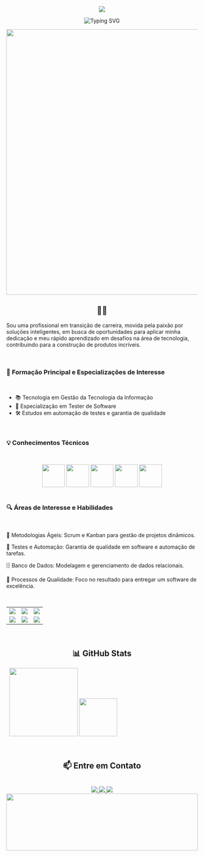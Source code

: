 <p align="center">
  
<img src="[https://readme-typing-svg.herokuapp.com?font=Fira+Code&pause=1000&color=FF69B4&center=true&vCenter=true&width=435&lines=Olá%2C+sou+Yasmin!+👋](https://readme-typing-svg.herokuapp.com/?font=Fira+Code&pause=1000&color=FF69B4&center=true&vCenter=true&width=435&lines=Ol%C3%A1%2C+sou+Yasmin!+%F0%9F%91%8B)"/>
<p align="center">
  <img src="https://readme-typing-svg.herokuapp.com/?font=Fira+Code&pause=1000&color=FF69B4&center=true&vCenter=true&width=435&lines=Ol%C3%A1%2C+sou+Yasmin!+%F0%9F%91%8B;QA+%26+Test+Automation+Specialist;Software+Quality+Enthusiast;Transformando+bugs+em+melhorias!" alt="Typing SVG" />
</p>
<div align="center">
  <img src="https://github.com/Yas09design/Yas09design/blob/main/qa-banner.gif" width="700px" />
</div>
</p>
<p align="center">
  <h2 align="center">👩‍💻</h2>
</p> Sou uma profissional em transição de carreira, movida pela paixão por soluções inteligentes, em busca de oportunidades para aplicar minha dedicação e meu rápido aprendizado em desafios na área de tecnologia, contribuindo para a construção de produtos incríveis.


&nbsp;

<h3>🚀 Formação Principal e Especializações de Interesse</h3>

&nbsp;
- 📚 Tecnologia em Gestão da Tecnologia da Informação
- 🧪 Especialização em Tester de Software
- 🛠️ Estudos em automação de testes e garantia de qualidade

&nbsp;
<h3>💡 Conhecimentos Técnicos</h3>

&nbsp;

<div align="center">
  <img height="60em" src="https://cdn.jsdelivr.net/gh/devicons/devicon@latest/icons/figma/figma-original.svg" />
  <img height="60em" src="https://cdn.jsdelivr.net/gh/devicons/devicon@latest/icons/trello/trello-original.svg" />
  <img height="60em" src="https://cdn.jsdelivr.net/gh/devicons/devicon@latest/icons/selenium/selenium-original.svg" />
  <img height="60em" src="https://cdn.jsdelivr.net/gh/devicons/devicon@latest/icons/jira/jira-original.svg" />
  <img height="60em" src="https://cdn.jsdelivr.net/gh/devicons/devicon@latest/icons/java/java-original.svg" />
</div>
&nbsp;

<h3>🔍 Áreas de Interesse e Habilidades</h3>
&nbsp;

🔄 Metodologias Ágeis: Scrum e Kanban para gestão de projetos dinâmicos.

🤖 Testes e Automação: Garantia de qualidade em software e automação de tarefas.

🗄️ Banco de Dados: Modelagem e gerenciamento de dados relacionais.

🎯 Processos de Qualidade: Foco no resultado para entregar um software de excelência.

&nbsp;
<div align="center">
  <table>
    <tr>
      <td align="center">
        <img src="https://img.shields.io/badge/-Testes%20Funcionais-6DB33F?style=for-the-badge&logo=checkmarx&logoColor=white">
      </td>
      <td align="center">
        <img src="https://img.shields.io/badge/-Automação%20de%20Testes-FF6C37?style=for-the-badge&logo=selenium&logoColor=white">
      </td>
      <td align="center">
        <img src="https://img.shields.io/badge/-Metodologias%20Ágeis-0052CC?style=for-the-badge&logo=jira&logoColor=white">
      </td>
    </tr>
    <tr>
      <td align="center">
        <img src="https://img.shields.io/badge/-Testes%20de%20API-009688?style=for-the-badge&logo=postman&logoColor=white">
      </td>
      <td align="center">
        <img src="https://img.shields.io/badge/-Banco%20de%20Dados-4479A1?style=for-the-badge&logo=mysql&logoColor=white">
      </td>
      <td align="center">
        <img src="https://img.shields.io/badge/-Gestão%20de%20Qualidade-A81D33?style=for-the-badge&logo=redhat&logoColor=white">
      </td>
    </tr>
  </table>
</div>
&nbsp;

<h2 align="center">📊 GitHub Stats </h2>

&nbsp;
<img height="180em" src="https://github-readme-stats.vercel.app/api?username=Yas09design&show_icons=true&theme=tokyonight&include_all_commits=true&count_private=true"/> <img height="100em" src="https://github-readme-stats.vercel.app/api/top-langs/?username=Yas09design&layout=compact&langs_count=16&theme=tokyonight"/>


&nbsp;

<h2 align="center">📫 Entre em Contato</h2>
&nbsp;

<div align="center">
  <a href="mailto:arianne.ferreira2001@gmail.com">
    <img src="https://img.shields.io/badge/Gmail-D14836?style=for-the-badge&logo=gmail&logoColor=white">
  </a>
  <a href="https://www.linkedin.com/in/yasmin-arianne-3571b5225/">
    <img src="https://img.shields.io/badge/LinkedIn-0077B5?style=for-the-badge&logo=linkedin&logoColor=white">
  </a>
  <a href="https://wa.me/81985493005">
    <img src="https://img.shields.io/badge/WhatsApp-25D366?style=for-the-badge&logo=whatsapp&logoColor=white">
  </a>
</div>
<div align="center">
  <img src="https://github.com/Yas09design/Yas09design/blob/main/qa-animation.svg" width="100%" height="150">
</div>

<!--
**Yas09design/Yas09design** is a ✨ _special_ ✨ repository because its `README.md` (this file) appears on your GitHub profile.

Here are some ideas to get you started:

- 🔭 I’m currently working on ...
- 🌱 I’m currently learning ...
- 👯 I’m looking to collaborate on ...
- 🤔 I’m looking for help with ...
- 💬 Ask me about ...
- 📫 How to reach me: ...
- 😄 Pronouns: ...
- ⚡ Fun fact: ...
-->
